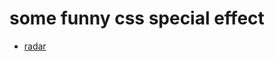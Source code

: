 # some funny css special effect
  * [radar](https://github.com/gh1031/awesome-css3/tree/master/radar)
  